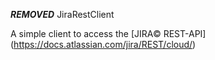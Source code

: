 ***REMOVED*** JiraRestClient

A simple client to access the [JIRA&copy; REST-API] (https://docs.atlassian.com/jira/REST/cloud/)




